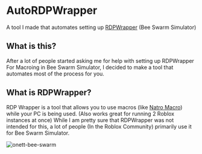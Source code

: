 # AutoRDPWrapper
A tool I made that automates setting up [RDPWrapper](https://github.com/stascorp/rdpwrap) (Bee Swarm Simulator)

## What is this?
After a lot of people started asking me for help with setting up RDPWrapper For Macroing in Bee Swarm Simulator, I decided to make a tool that automates most of the process for you.

## What is RDPWrapper?
RDP Wrapper is a tool that allows you to use macros (like [Natro Macro](https://github.com/NatroTeam/NatroMacro)) while your PC is being used. (Also works great for running 2 Roblox instances at once) 
While I am pretty sure that RDPWrapper was not intended for this, a lot of people (In the Roblox Community) primarily use it for Bee Swarm Simulator.

![onett-bee-swarm](https://github.com/user-attachments/assets/83eca3d2-2d56-4cb6-bd13-05be13475bdc)
